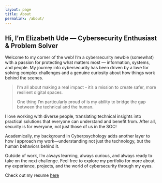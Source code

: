 ```yaml
---
layout: page
title: About
permalink: /about/
---
```


##   Hi, I’m Elizabeth Ude — Cybersecurity Enthusiast & Problem Solver

Welcome to my corner of the web! 
I’m a cybersecurity newbie (somewhat) with a passion for protecting what matters most — information, systems, and people. 
My journey into cybersecurity has been driven by a love for solving complex challenges and a genuine curiosity about how things work behind the scenes.

> I’m all about making a real impact - it’s a mission to create safer, more resilient digital spaces.
>
> One thing I’m particularly proud of is my ability to bridge the gap between the technical and the human.

I love working with diverse people, translating technical insights into practical solutions that everyone can understand and benefit from. 
After all, security is for everyone, not just those of us in the SOC!

Academically, my background in Cyberpsychology adds another layer to how I approach my work—understanding not just the technology, but the human behaviors behind it. 

Outside of work, I’m always learning, always curious, and always ready to take on the next challenge.
Feel free to explore my portfolio for more about my experience, projects, and the world of cybersecurity through my eyes.

Check out my resume [here](./another-page.html)

